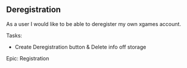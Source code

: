 Deregistration
-

As a user I would like to be able to deregister my own xgames account.

Tasks: 
+ Create Deregistration button & Delete info off storage

Epic: Registration